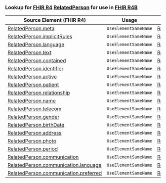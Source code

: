 ### Lookup for [FHIR R4](https://hl7.org/fhir/R4/) [RelatedPerson](https://hl7.org/fhir/R4/RelatedPerson.html) for use in [FHIR R4B](https://hl7.org/fhir/R4B/)

| Source Element (FHIR R4) | Usage | Target |
| -------------- | ----- | ------ |
| [RelatedPerson.meta](https://hl7.org/fhir/R4/RelatedPerson.html#resource) | `UseElementSameName` | [RelatedPerson.meta](https://hl7.org/fhir/R4B/RelatedPerson.html#resource) |
| [RelatedPerson.implicitRules](https://hl7.org/fhir/R4/RelatedPerson.html#resource) | `UseElementSameName` | [RelatedPerson.implicitRules](https://hl7.org/fhir/R4B/RelatedPerson.html#resource) |
| [RelatedPerson.language](https://hl7.org/fhir/R4/RelatedPerson.html#resource) | `UseElementSameName` | [RelatedPerson.language](https://hl7.org/fhir/R4B/RelatedPerson.html#resource) |
| [RelatedPerson.text](https://hl7.org/fhir/R4/RelatedPerson.html#resource) | `UseElementSameName` | [RelatedPerson.text](https://hl7.org/fhir/R4B/RelatedPerson.html#resource) |
| [RelatedPerson.contained](https://hl7.org/fhir/R4/RelatedPerson.html#resource) | `UseElementSameName` | [RelatedPerson.contained](https://hl7.org/fhir/R4B/RelatedPerson.html#resource) |
| [RelatedPerson.identifier](https://hl7.org/fhir/R4/RelatedPerson.html#resource) | `UseElementSameName` | [RelatedPerson.identifier](https://hl7.org/fhir/R4B/RelatedPerson.html#resource) |
| [RelatedPerson.active](https://hl7.org/fhir/R4/RelatedPerson.html#resource) | `UseElementSameName` | [RelatedPerson.active](https://hl7.org/fhir/R4B/RelatedPerson.html#resource) |
| [RelatedPerson.patient](https://hl7.org/fhir/R4/RelatedPerson.html#resource) | `UseElementSameName` | [RelatedPerson.patient](https://hl7.org/fhir/R4B/RelatedPerson.html#resource) |
| [RelatedPerson.relationship](https://hl7.org/fhir/R4/RelatedPerson.html#resource) | `UseElementSameName` | [RelatedPerson.relationship](https://hl7.org/fhir/R4B/RelatedPerson.html#resource) |
| [RelatedPerson.name](https://hl7.org/fhir/R4/RelatedPerson.html#resource) | `UseElementSameName` | [RelatedPerson.name](https://hl7.org/fhir/R4B/RelatedPerson.html#resource) |
| [RelatedPerson.telecom](https://hl7.org/fhir/R4/RelatedPerson.html#resource) | `UseElementSameName` | [RelatedPerson.telecom](https://hl7.org/fhir/R4B/RelatedPerson.html#resource) |
| [RelatedPerson.gender](https://hl7.org/fhir/R4/RelatedPerson.html#resource) | `UseElementSameName` | [RelatedPerson.gender](https://hl7.org/fhir/R4B/RelatedPerson.html#resource) |
| [RelatedPerson.birthDate](https://hl7.org/fhir/R4/RelatedPerson.html#resource) | `UseElementSameName` | [RelatedPerson.birthDate](https://hl7.org/fhir/R4B/RelatedPerson.html#resource) |
| [RelatedPerson.address](https://hl7.org/fhir/R4/RelatedPerson.html#resource) | `UseElementSameName` | [RelatedPerson.address](https://hl7.org/fhir/R4B/RelatedPerson.html#resource) |
| [RelatedPerson.photo](https://hl7.org/fhir/R4/RelatedPerson.html#resource) | `UseElementSameName` | [RelatedPerson.photo](https://hl7.org/fhir/R4B/RelatedPerson.html#resource) |
| [RelatedPerson.period](https://hl7.org/fhir/R4/RelatedPerson.html#resource) | `UseElementSameName` | [RelatedPerson.period](https://hl7.org/fhir/R4B/RelatedPerson.html#resource) |
| [RelatedPerson.communication](https://hl7.org/fhir/R4/RelatedPerson.html#resource) | `UseElementSameName` | [RelatedPerson.communication](https://hl7.org/fhir/R4B/RelatedPerson.html#resource) |
| [RelatedPerson.communication.language](https://hl7.org/fhir/R4/RelatedPerson.html#resource) | `UseElementSameName` | [RelatedPerson.communication.language](https://hl7.org/fhir/R4B/RelatedPerson.html#resource) |
| [RelatedPerson.communication.preferred](https://hl7.org/fhir/R4/RelatedPerson.html#resource) | `UseElementSameName` | [RelatedPerson.communication.preferred](https://hl7.org/fhir/R4B/RelatedPerson.html#resource) |
